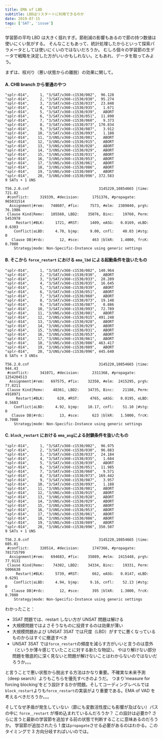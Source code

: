 ```yaml
---
title: EMA of LBD
subtitle: LBDはリスタートに利用できるのか
date: 2019-07-15
tags: ['SAT', 'issue']
---
```


学習節の平均 LBD は大きく揺れすぎ。節削減の影響もあるので節の持つ数値は使いにくい気がする。
そんなこともあって、統計処理したからといって探索パラメータとしては使いにくいのではないだろうか。
むしろ個々の学習節の生データで戦略を決定した方がいいかもしれない。ともあれ、データを取ってみよう。

まずは、枝刈り（悪い状態からの離脱）の効果に関して。

#### A. CHB branch から普通のやつ

```
"splr-014",     1, "3/SAT/v360-c1530/002",  96.128
"splr-014",     2, "3/SAT/v360-c1530/030",  95.274
"splr-014",     3, "3/SAT/v360-c1530/033",  23.848
"splr-014",     4, "3/SAT/v360-c1530/035",   1.671
"splr-014",     5, "3/SAT/v360-c1530/039",   ABORT
"splr-014",     6, "3/SAT/v360-c1530/051",  11.890
"splr-014",     7, "3/SAT/v360-c1530/060",   9.373
"splr-014",     8, "3/SAT/v360-c1530/073", 170.834
"splr-014",     9, "3/SAT/v360-c1530/087",   3.912
"splr-014",    10, "3/SAT/v360-c1530/093",   1.180
"splr-014",    11, "3/UNS/v360-c1530/001",   ABORT
"splr-014",    12, "3/UNS/v360-c1530/015",   ABORT
"splr-014",    13, "3/UNS/v360-c1530/028",   ABORT
"splr-014",    14, "3/UNS/v360-c1530/029",   ABORT
"splr-014",    15, "3/UNS/v360-c1530/031",   ABORT
"splr-014",    16, "3/UNS/v360-c1530/053",   ABORT
"splr-014",    17, "3/UNS/v360-c1530/061",   ABORT
"splr-014",    18, "3/UNS/v360-c1530/086",   ABORT
"splr-014",    19, "3/UNS/v360-c1530/089",   ABORT
"splr-014",    20, "3/UNS/v360-c1530/096", 372.583
9 SATs + 1 UNS

T56.2.0.cnf                                3145220,10854665 |time:   721.82
 #conflict:     319339, #decision:      1751376, #propagate:      965031514
  Assignment|#rem:   748607, #fix:     7573, #elm:  2389040, prg%:  76.1986
 Clause Kind|Remv:   105560, LBD2:    35076, Binc:    19760, Perm:  5453978
     Restart|#BLK:     1721, #RST:     1409, eASG:   0.0169, eLBD:   0.6303
    Conflict|aLBD:     4.70, bjmp:     9.00, cnfl:    40.03 |#stg:        0
   Clause DB|#rdc:       12, #sce:      463 |blkR:   1.4000, frcK:   0.7000
    Strategy|mode: Non-Specific-Instance using generic settings
```

#### B. そこから `force_restart` における `ema_lbd` による起動条件を抜いたもの

```
"splr-014",     1, "3/SAT/v360-c1530/002", 140.964
"splr-014",     2, "3/SAT/v360-c1530/030",   ABORT
"splr-014",     3, "3/SAT/v360-c1530/033",  28.289
"splr-014",     4, "3/SAT/v360-c1530/035",  16.645
"splr-014",     5, "3/SAT/v360-c1530/039",   ABORT
"splr-014",     6, "3/SAT/v360-c1530/051",   ABORT
"splr-014",     7, "3/SAT/v360-c1530/060",   ABORT
"splr-014",     8, "3/SAT/v360-c1530/073",  19.148
"splr-014",     9, "3/SAT/v360-c1530/087",   0.886
"splr-014",    10, "3/SAT/v360-c1530/093",  72.789
"splr-014",    11, "3/UNS/v360-c1530/001",   ABORT
"splr-014",    12, "3/UNS/v360-c1530/015", 491.248
"splr-014",    13, "3/UNS/v360-c1530/028",   ABORT
"splr-014",    14, "3/UNS/v360-c1530/029",   ABORT
"splr-014",    15, "3/UNS/v360-c1530/031",   ABORT
"splr-014",    16, "3/UNS/v360-c1530/053",   ABORT
"splr-014",    17, "3/UNS/v360-c1530/061",   ABORT
"splr-014",    18, "3/UNS/v360-c1530/086", 463.417
"splr-014",    19, "3/UNS/v360-c1530/089",   ABORT
"splr-014",    20, "3/UNS/v360-c1530/096", 445.640
6 SATs + 3 UNSs

T56.2.0.cnf                                3145220,10854665 |time:   944.43
 #conflict:     341071, #decision:      2311368, #propagate:     1254204513
  Assignment|#rem:   697575, #fix:    32350, #elm:  2415295, prg%:  77.8211
 Clause Kind|Remv:    48361, LBD2:    34735, Binc:    21108, Perm:  4918971
     Restart|#BLK:      620, #RST:     4765, eASG:   0.0195, eLBD:   0.5683
    Conflict|aLBD:     4.92, bjmp:    10.17, cnfl:    51.10 |#stg:        0
   Clause DB|#rdc:       13, #sce:      623 |blkR:   1.5000, frcK:   0.7000
    Strategy|mode: Non-Specific-Instance using generic settings
```

#### C. `block_restart` における `ema_asg`による封鎖条件を抜いたもの

```
"splr-014",     1, "3/SAT/v360-c1530/002",  96.975
"splr-014",     2, "3/SAT/v360-c1530/030",  96.883
"splr-014",     3, "3/SAT/v360-c1530/033",  24.184
"splr-014",     4, "3/SAT/v360-c1530/035",   1.684
"splr-014",     5, "3/SAT/v360-c1530/039",   ABORT
"splr-014",     6, "3/SAT/v360-c1530/051",  11.985
"splr-014",     7, "3/SAT/v360-c1530/060",   9.571
"splr-014",     8, "3/SAT/v360-c1530/073", 169.442
"splr-014",     9, "3/SAT/v360-c1530/087",   3.957
"splr-014",    10, "3/SAT/v360-c1530/093",   1.188
"splr-014",    11, "3/UNS/v360-c1530/001",   ABORT
"splr-014",    12, "3/UNS/v360-c1530/015",   ABORT
"splr-014",    13, "3/UNS/v360-c1530/028",   ABORT
"splr-014",    14, "3/UNS/v360-c1530/029",   ABORT
"splr-014",    15, "3/UNS/v360-c1530/031",   ABORT
"splr-014",    16, "3/UNS/v360-c1530/053",   ABORT
"splr-014",    17, "3/UNS/v360-c1530/061",   ABORT
"splr-014",    18, "3/UNS/v360-c1530/086",   ABORT
"splr-014",    19, "3/UNS/v360-c1530/089",   ABORT
"splr-014",    20, "3/UNS/v360-c1530/096", 350.507
9 SATs + 1 UNS

T56.2.0.cnf                                3145220,10854665 |time:   605.01
 #conflict:     320514, #decision:      1747366, #propagate:      781715799
  Assignment|#rem:   694683, #fix:    35089, #elm:  2415448, prg%:  77.9131
 Clause Kind|Remv:    74302, LBD2:    34334, Binc:    19331, Perm:  5006638
     Restart|#BLK:     5739, #RST:      662, eASG:   0.0147, eLBD:   0.6291
    Conflict|aLBD:     4.94, bjmp:     9.16, cnfl:    52.13 |#stg:        0
   Clause DB|#rdc:       12, #sce:      395 |blkR:   1.3000, frcK:   0.7000
    Strategy|mode: Non-Specific-Instance using generic settings
```

わかったこと：

- 3SAT 問題では、restart しない方が UNSAT 問題は解ける
- 大規模問題ではよさそうなものに投資するのは効果が薄い
- 大規模問題および UNSAT 3SAT では尺度（LBD）がすでに悪くなっているものからはすぐに撤退すべき
- UNSAT 3SAT では`force_restart`の頻度を減らす方がいいと言うのは意外（というか薄々感じていたことに対する新たな物証）。
  やはり解けない部分問題を徹底的に深く見ないと問題が解けないことはわからないのではないだろうか。。。

と言うことで悪い状態から脱出する方法はかなり重要。不確実な未来予測（deep search）よりもこちらを優先すべきのようだ。
つまり'measure for forcing blocking'をどう設計するかが問題。そしてコーディングレベルでは`block_restart`よりも`force_restart`の実装がより重要である。EMA of VAD を考えるべきだろうか。。。

そしてなぜ矛盾が発生していない（節にも変数活性度にも影響が及ばない）パスの中に `force＿restart` が埋め込まれているんだろうか？
この設計は必要か? さらに言うと最新の学習節を追加する前の状態で判断することに意味あるのだろうか。
学習節が追加されたら 1 度は`propagate`させる必要があるのはわかる。このタイミングで 3 方向分岐すればいいのでは。

